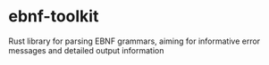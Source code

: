 # ebnf-toolkit

Rust library for parsing EBNF grammars, aiming for informative error messages and detailed output information
